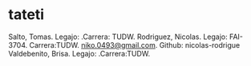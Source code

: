 # tateti
Salto, Tomas. Legajo: .Carrera: TUDW.
Rodriguez, Nicolas. Legajo: FAI-3704. Carrera:TUDW. niko.0493@gmail.com. Github: nicolas-rodrigue 
Valdebenito, Brisa. Legajo: .Carrera:TUDW.